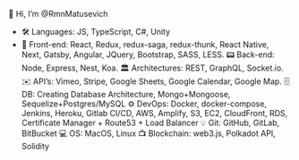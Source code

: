 👋 Hi, I’m @RmnMatusevich
- 🛠 Languages: JS, TypeScript, C#, Unity
- 📱 Front-end: React, Redux, redux-saga, redux-thunk, React Native, Next, Gatsby, Angular, JQuery, Bootstrap, SASS, LESS.
📟 Back-end: Node, Express, Nest, Koa.
🏛 Architectures: REST, GraphQL, Socket.io.
✉️ API’s: Vimeo, Stripe, Google Sheets, Google Calendar, Google Map.
🗄 DB: Creating Database Architecture, Mongo+Mongoose, Sequelize+Postgres/MySQL
⚙️ DevOps: Docker, docker-compose, Jenkins, Heroku, Gitlab CI/CD, AWS, Amplify, S3, EC2, CloudFront, RDS, Certificate Manager + Route53 + Load Balancer
💡 Git: GitHub, GitLab, BitBucket
💻 OS: MacOS, Linux
📺 Blockchain: web3.js, Polkadot API, Solidity
